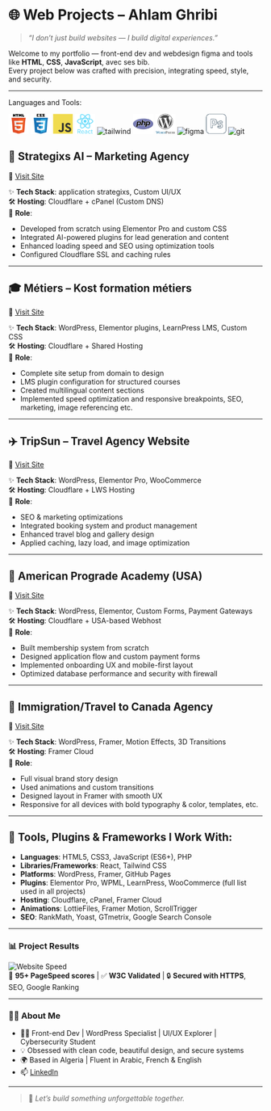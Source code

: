 # 🌐 Web Projects – Ahlam Ghribi 

> *“I don’t just build websites — I build digital experiences.”*

Welcome to my portfolio — front-end dev and webdesign figma and tools like **HTML**, **CSS**, **JavaScript**, avec ses bib.  
Every project below was crafted with precision, integrating speed, style, and security.

---
Languages and Tools:

 <p align="left"> <img src="https://raw.githubusercontent.com/devicons/devicon/master/icons/html5/html5-original-wordmark.svg" alt="html5" width="40" height="40"/> <img src="https://raw.githubusercontent.com/devicons/devicon/master/icons/css3/css3-original-wordmark.svg" alt="css3" width="40" height="40"/> <img src="https://raw.githubusercontent.com/devicons/devicon/master/icons/javascript/javascript-original.svg" alt="javascript" width="40" height="40"/> <img src="https://raw.githubusercontent.com/devicons/devicon/master/icons/react/react-original-wordmark.svg" alt="react" width="40" height="40"/> <img src="https://www.vectorlogo.zone/logos/tailwindcss/tailwindcss-icon.svg" alt="tailwind" width="40" height="40"/> <img src="https://raw.githubusercontent.com/devicons/devicon/master/icons/php/php-original.svg" alt="php" width="40" height="40"/> <img src="https://raw.githubusercontent.com/devicons/devicon/master/icons/wordpress/wordpress-original.svg" alt="wordpress" width="40" height="40"/> <img src="https://www.vectorlogo.zone/logos/figma/figma-icon.svg" alt="figma" width="40" height="40"/> <img src="https://raw.githubusercontent.com/devicons/devicon/master/icons/photoshop/photoshop-line.svg" alt="photoshop" width="40" height="40"/> <img src="https://www.vectorlogo.zone/logos/git-scm/git-scm-icon.svg" alt="git" width="40" height="40"/> </p> 

## 🧠 Strategixs AI – Marketing Agency

🔗 [Visit Site](https://ai.strategixs.net)

✨ **Tech Stack**: application strategixs, Custom UI/UX  
🛠 **Hosting**: Cloudflare + cPanel (Custom DNS)  
🎨 **Role**:  
- Developed from scratch using Elementor Pro and custom CSS  
- Integrated AI-powered plugins for lead generation and content  
- Enhanced loading speed and SEO using optimization tools  
- Configured Cloudflare SSL and caching rules

---

## 🎓 Métiers – Kost formation métiers 

🔗 [Visit Site](https://metiers.kostacademy.com/)

✨ **Tech Stack**: WordPress, Elementor plugins, LearnPress LMS, Custom CSS  
🛠 **Hosting**: Cloudflare + Shared Hosting  
🎨 **Role**:  
- Complete site setup from domain to design  
- LMS plugin configuration for structured courses  
- Created multilingual content sections  
- Implemented speed optimization and responsive breakpoints, SEO, marketing, image referencing etc.

---

## ✈️ TripSun – Travel Agency Website

🔗 [Visit Site](https://trip-sun.com/)

✨ **Tech Stack**: WordPress, Elementor Pro, WooCommerce  
🛠 **Hosting**: Cloudflare + LWS Hosting  
🎨 **Role**:  
- SEO & marketing optimizations  
- Integrated booking system and product management  
- Enhanced travel blog and gallery design  
- Applied caching, lazy load, and image optimization

---

## 🏢 American Prograde Academy (USA) 

🔗 [Visit Site](https://apgaccreditation.com/)

✨ **Tech Stack**: WordPress, Elementor, Custom Forms, Payment Gateways  
🛠 **Hosting**: Cloudflare + USA-based Webhost  
🎨 **Role**:  
- Built membership system from scratch  
- Designed application flow and custom payment forms  
- Implemented onboarding UX and mobile-first layout  
- Optimized database performance and security with firewall

---

## 🎨 Immigration/Travel to Canada Agency 

🔗 [Visit Site](https://im.experter.ca/)

✨ **Tech Stack**: WordPress, Framer, Motion Effects, 3D Transitions  
🛠 **Hosting**: Framer Cloud  
🎨 **Role**:  
- Full visual brand story design  
- Used animations and custom transitions  
- Designed layout in Framer with smooth UX  
- Responsive for all devices with bold typography & color, templates, etc.

---

## 🧰 Tools, Plugins & Frameworks I Work With:

- **Languages**: HTML5, CSS3, JavaScript (ES6+), PHP  
- **Libraries/Frameworks**: React, Tailwind CSS  
- **Platforms**: WordPress, Framer, GitHub Pages  
- **Plugins**: Elementor Pro, WPML, LearnPress, WooCommerce (full list used in all projects)  
- **Hosting**: Cloudflare, cPanel, Framer Cloud  
- **Animations**: LottieFiles, Framer Motion, ScrollTrigger  
- **SEO**: RankMath, Yoast, GTmetrix, Google Search Console  

---

### 📊 Project Results

![Website Speed](https://media.giphy.com/media/3o7abldj0b3rxrZUxW/giphy.gif)  
🚀 **95+ PageSpeed scores** | ✅ **W3C Validated** | 🔒 **Secured with HTTPS**, SEO, Google Ranking

---

### 🙋‍♀️ About Me

- 👩‍💻 Front-end Dev | WordPress Specialist | UI/UX Explorer | Cybersecurity Student  
- 💡 Obsessed with clean code, beautiful design, and secure systems  
- 🌍 Based in Algeria | Fluent in Arabic, French & English  
- 📫 [LinkedIn](https://www.linkedin.com/in/ahlam-ghribi)  

---

> 💬 *Let’s build something unforgettable together.*
